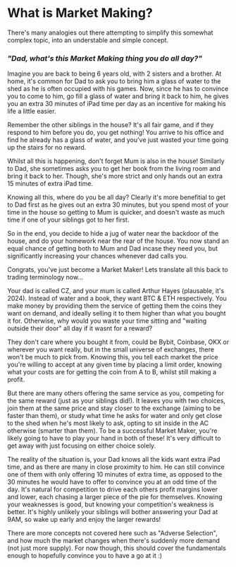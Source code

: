 # What is Market Making?

There's many analogies out there attempting to simplify this somewhat complex topic, into an understable and simple concept.

###  *"Dad, what's this Market Making thing you do all day?"*
Imagine you are back to being 6 years old, with 2 sisters and a brother. At home, it's common for Dad to ask you to bring him a glass of water to the shed as he is often occupied with his games. Now, since he has to convince you to come to him, go fill a glass of water and bring it back to him, he gives you an extra 30 minutes of iPad time per day as an incentive for making his life a little easier. 

Remember the other siblings in the house? It's all fair game, and if they respond to him before you do, you get nothing! You arrive to his office and find he already has a glass of water, and you've just wasted your time going up the stairs for no reward. 

Whilst all this is happening, don't forget Mum is also in the house! Similarly to Dad, she sometimes asks you to get her book from the living room and bring it back to her. Though, she's more strict and only hands out an extra 15 minutes of extra iPad time. 

Knowing all this, where do you be all day? Clearly it's more benefitial to get to Dad first as he gives out an extra 30 minutes, but you spend most of your time in the house so getting to Mum is quicker, and doesn't waste as much time if one of your siblings got to her first.

So in the end, you decide to hide a jug of water near the backdoor of the house, and do your homework near the rear of the house. You now stand an equal chance of getting both to Mum and Dad incase they need you, but significantly increasing your chances whenever dad calls you. 

Congrats, you've just become a Market Maker! Lets translate all this back to trading terminology now...

Your dad is called CZ, and your mum is called Arthur Hayes (plausable, it's 2024). Instead of water and a book, they want BTC & ETH respectively. You make money by providing them the service of getting them the coins they want on demand, and ideally selling it to them higher than what you bought it for. Otherwise, why would you waste your time sitting and "waiting outside their door" all day if it wasnt for a reward? 

They don't care where you bought it from, could be Bybit, Coinbase, OKX or wherever you want really, but in the small universe of exchanges, there won't be much to pick from. Knowing this, you tell each market the price you're willing to accept at any given time by placing a limit order, knowing what your costs are for getting the coin from A to B, whilst still making a profit.

But there are many others offering the same service as you, competing for the same reward (just as your siblings did!). It leaves you with two choices, join them at the same price and stay closer to the exchange (aiming to be faster than them), or study what time he asks for water and only get close to the shed when he's most likely to ask, opting to sit inside in the AC otherwise (smarter than them). To be a successful Market Maker, you're likely going to have to play your hand in both of these! It's very difficult to get away with just focusing on either choice solely.

The reality of the situation is, your Dad knows all the kids want extra iPad time, and as there are many in close proximity to him. He can still convince one of them with only offering 10 minutes of extra time, as opposed to the 30 minutes he would have to offer to convince you at an odd time of the day. It's natural for competition to drive each others profit margins lower and lower, each chasing a larger piece of the pie for themselves. Knowing your weaknesses is good, but knowing your competition's weakness is better. It's highly unlikely your siblings will bother answering your Dad at 9AM, so wake up early and enjoy the larger rewards!

There are more concepts not covered here such as "Adverse Selection", and how much the market changes when there's suddenly more demand (not just more supply). For now though, this should cover the fundamentals enough to hopefully convince you to have a go at it :)